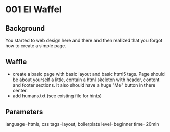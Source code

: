 # 001 El Waffel

## Background
You started to web design here and there and then realized that you forgot how to create a simple page.

## Waffle

- create a basic page with basic layout and basic html5 tags. Page should be about yourself a little, contain a html skeleton with header, content and footer sections. It also should have a huge "Me" button in there center.
- add humans.txt (see existing file for hints)

## Parameters
language=htmls, css
tags=layout, boilerplate
level=beginner
time=20min